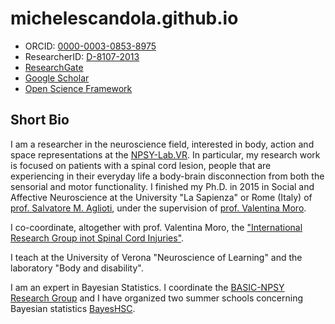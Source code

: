 # michelescandola.github.io

* ORCID: [0000-0003-0853-8975](https://orcid.org/0000-0003-0853-8975)
* ResearcherID: [D-8107-2013](https://publons.com/researcher/D-8107-2013/)
* [ResearchGate](https://www.researchgate.net/profile/Michele_Scandola)
* [Google Scholar](https://scholar.google.com/citations?user=mRc0hxsAAAAJ&hl=it)
* [Open Science Framework](https://osf.io/4kcn2/)

## Short Bio

I am a researcher in the neuroscience field, interested in body, action and space representations at the [NPSY-Lab.VR](http://sites.hss.univr.it/npsy-labvr/).
In particular, my research work is focused on patients with a spinal cord lesion,
people that are experiencing in their everyday life a body-brain disconnection from both the sensorial and 
motor functionality.
I finished my Ph.D. in 2015 in Social and Affective Neuroscience at the University "La Sapienza" or Rome (Italy) of [prof. Salvatore M. Aglioti](https://agliotilab.org/lab-staff/principal-investigator), under the supervision of [prof. Valentina Moro](www.dsu.univr.it/?ent=persona&id=2097).

I co-coordinate, altogether with prof. Valentina Moro, the ["International Research Group inot Spinal Cord Injuries"](http://sites.hss.univr.it/npsy-labvr/spinal-cord-injury-research-center/).

I teach at the University of Verona "Neuroscience of Learning" and the laboratory "Body and disability".

I am an expert in Bayesian Statistics. I coordinate the [BASIC-NPSY Research Group](http://sites.hss.univr.it/npsy-labvr/basic-npsy-research-group/) and I have organized two summer schools concerning Bayesian statistics [BayesHSC](http://sites.hss.univr.it/bayeshsc/).
